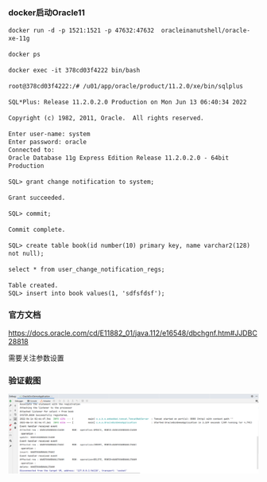 ### docker启动Oracle11
```shell
docker run -d -p 1521:1521 -p 47632:47632  oracleinanutshell/oracle-xe-11g

docker ps

docker exec -it 378cd03f4222 bin/bash

root@378cd03f4222:/# /u01/app/oracle/product/11.2.0/xe/bin/sqlplus

SQL*Plus: Release 11.2.0.2.0 Production on Mon Jun 13 06:40:34 2022

Copyright (c) 1982, 2011, Oracle.  All rights reserved.

Enter user-name: system
Enter password: oracle
Connected to:
Oracle Database 11g Express Edition Release 11.2.0.2.0 - 64bit Production

SQL> grant change notification to system;

Grant succeeded.

SQL> commit;

Commit complete.

SQL> create table book(id number(10) primary key, name varchar2(128) not null);

select * from user_change_notification_regs;

Table created.
SQL> insert into book values(1, 'sdfsfdsf');
```

### 官方文档
https://docs.oracle.com/cd/E11882_01/java.112/e16548/dbchgnf.htm#JJDBC28818

需要关注参数设置

### 验证截图
![screenshot](./screenshoot.PNG)
